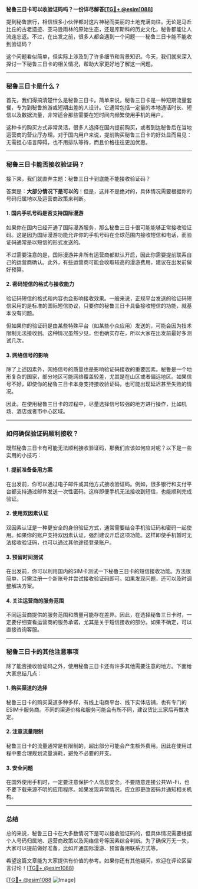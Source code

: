 **秘鲁三日卡可以收验证码吗？一份详尽解答[[TG💪+ @esim1088](https://t.me/s/esim1088)]**

提到秘鲁旅行，相信很多小伙伴都对这片神秘而美丽的土地充满向往。无论是马丘比丘的古老遗迹、亚马逊雨林的原始生态，还是库斯科的历史文化，秘鲁都能让人流连忘返。不过，在出发之前，很多人都会遇到一个问题——秘鲁三日卡能不能收到验证码？

这个问题看似简单，但实际上涉及到了许多细节和背景知识。今天，我们就来深入探讨一下秘鲁三日卡的相关情况，帮助大家更好地了解这一问题。

---

### **秘鲁三日卡是什么？**

首先，我们得搞清楚什么是秘鲁三日卡。简单来说，秘鲁三日卡是一种短期流量套餐，专为到秘鲁旅游或短期出差的人设计。它通常包括一定量的本地通话时长、短信以及数据流量，非常适合那些需要在短时间内频繁使用手机的用户。

这种卡的购买方式非常灵活，很多人选择在国内提前购买，或者到达秘鲁后在当地运营商的营业厅办理。对于国内用户来说，提前购买秘鲁三日卡的好处显而易见：无需担心语言障碍，也不用排队等待，而且价格往往更加优惠。

---

### **秘鲁三日卡能否接收验证码？**

接下来，我们就直奔主题：秘鲁三日卡到底能不能接收验证码？

答案是：**大部分情况下是可以的**！但是，这并不是绝对的，具体情况需要根据你的号码归属地以及运营商政策来判断。

#### **1. 国内手机号码是否支持国际漫游**

如果你在国内已经开通了国际漫游服务，那么秘鲁三日卡很可能能够正常接收验证码。这是因为国际漫游功能允许你的手机号码在全球范围内接收短信和电话，而验证码通常是以短信的形式发送的。

不过需要注意的是，国际漫游并非所有运营商都默认开启，因此你需要提前联系自己的运营商确认。此外，有些运营商可能会收取较高的漫游费用，建议在出发前做好预算。

#### **2. 密码短信的格式与接收能力**

验证码短信的格式和内容也会影响接收效果。一般来说，正规平台发送的验证码短信采用的是标准的国际短信协议，只要你的秘鲁三日卡具备接收短信的功能，就基本没有问题。

但如果你的验证码是由某些特殊平台（如某些小众应用）发送的，可能会因为技术限制无法接收到。这种情况虽然少见，但也确实存在，所以大家在出发前最好多测试几次。

#### **3. 网络信号的影响**

除了上述因素外，网络信号的质量也是影响验证码接收的重要因素。秘鲁是一个地形复杂的国家，部分地区可能网络覆盖较差，尤其是在山区或者偏远地区。如果信号不好，即使你的秘鲁三日卡本身支持接收验证码，也可能出现延迟甚至失败的情况。

因此，在使用秘鲁三日卡的过程中，尽量选择信号较强的地方进行操作，比如机场、酒店或者市中心区域。

---

### **如何确保验证码顺利接收？**

既然秘鲁三日卡有可能无法顺利接收验证码，那我们应该如何应对呢？以下是一些实用的小技巧：

#### **1. 提前准备备用方案**

在出发前，你可以通过电子邮件或其他方式接收验证码。例如，很多银行和支付平台都支持通过邮件发送一次性密码。这样即便手机无法接收到短信，也能顺利完成验证。

#### **2. 使用双因素认证**

双因素认证是一种更安全的身份验证方式，通常需要结合手机验证码和密码一起使用。如果你的账户支持双因素认证，强烈建议开启这项功能。这样即使手机暂时无法接收验证码，也可以通过其他途径登录账户。

#### **3. 预留时间测试**

在出发前，你可以利用国内的SIM卡测试一下秘鲁三日卡的短信接收功能。方法很简单，只需注册一个新账号并尝试接收验证码即可。如果发现问题，还可以及时调整解决方案。

#### **4. 关注运营商的服务范围**

不同运营商提供的服务范围和质量可能存在差异。因此，在选择秘鲁三日卡时，一定要仔细查看运营商的服务承诺，尤其是关于短信接收的部分。如果不确定，可以直接咨询客服。

---

### **秘鲁三日卡的其他注意事项**

除了能否接收验证码之外，使用秘鲁三日卡还有许多其他需要注意的地方。下面给大家总结几点：

#### **1. 购买渠道的选择**

秘鲁三日卡的购买渠道多种多样，有线上电商平台、线下实体店铺，也有专门的ESIM卡服务商。不同的渠道价格和服务可能会有所不同，建议货比三家后再做决定。

#### **2. 注意流量限制**

秘鲁三日卡的流量通常是有限制的，超出部分可能会产生额外费用。因此在使用过程中要合理规划流量消耗，避免不必要的开支。

#### **3. 安全问题**

在国外使用手机时，一定要注意保护个人信息安全。不要随意连接公共Wi-Fi，也不要下载来源不明的应用程序。如果发现异常情况，应立即更改密码并通知相关机构。

---

### **总结**

总的来说，秘鲁三日卡在大多数情况下是可以接收验证码的，但具体情况需要根据个人号码归属地、运营商政策以及网络信号等因素综合判断。为了确保万无一失，大家可以提前做好准备，比如开通国际漫游、预留备用联系方式等。

希望这篇文章能为大家提供有价值的参考。如果你还有其他疑问，欢迎在评论区留言讨论！[[TG💪+ @esim1088](https://t.me/s/esim1088)] 

[[TG💪+ @esim1088](https://t.me/s/esim1088) ![Image](https://i.postimg.cc/4NQfJmqS/Snipaste-2025-05-13-00-14-12.png)]
